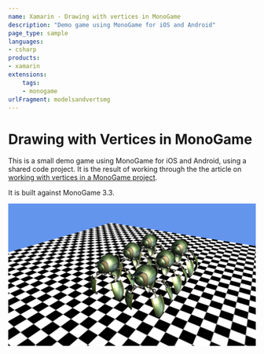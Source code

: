 ```yaml
---
name: Xamarin - Drawing with vertices in MonoGame
description: "Demo game using MonoGame for iOS and Android"
page_type: sample
languages:
- csharp
products:
- xamarin
extensions:
    tags:
    - monogame
urlFragment: modelsandvertsmg
---
```

# Drawing with Vertices in MonoGame

This is a small demo game using MonoGame for iOS and Android, using a shared code project.  It is the result of working through the the article on [working with vertices in a MonoGame project](https://docs.microsoft.com/xamarin/graphics-games/monogame/3d/part2).

It is built against MonoGame 3.3.

![Game models on screen](Screenshots/Screenshot1.PNG)
